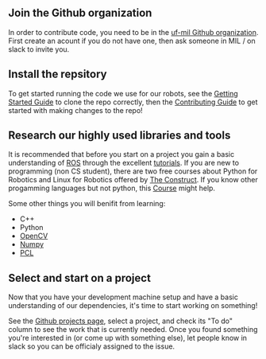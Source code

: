 ## Join the Github organization
In order to contribute code, you need to be in the [uf-mil Github organization](https://github.com/uf-mil). First create an acount if you do not have one, then ask someone in MIL / on slack to invite you.

## Install the repsitory
To get started running the code we use for our robots, see the [Getting Started Guide](/docs/software/getting_started) to clone the repo correctly, then the [Contributing Guide](/docs/software/contributing) to get started with making changes to the repo!

## Research our highly used libraries and tools
It is recommended that before you start on a project you gain a basic understanding of [ROS](https://www.ros.org/) through the excellent [tutorials](http://wiki.ros.org/ROS/Tutorials). If you are new to programming (non CS student), there are two free courses about Python for Robotics and Linux for Robotics offered by [The Construct](https://www.theconstructsim.com/intro-to-robot-programming-ros-learning-path/). If you know other progamming languages but not python, this [Course](https://dabeaz-course.github.io/practical-python/Notes/01_Introduction/01_Python.html) might help. 

Some other things you will benifit from learning:

* C++
* Python
* [OpenCV](https://opencv.org/)
* [Numpy](https://numpy.org/)
* [PCL](http://pointclouds.org/)

## Select and start on a project
Now that you have your development machine setup and have a basic understanding of our dependencies, it's time to start working on something!

See the [Github projects page](https://github.com/uf-mil/mil/projects), select a project, and check its "To do" column to see the work that is currently needed.
Once you found something you're interested in (or come up with something else), let people know in slack so you can be officialy assigned to the issue.
